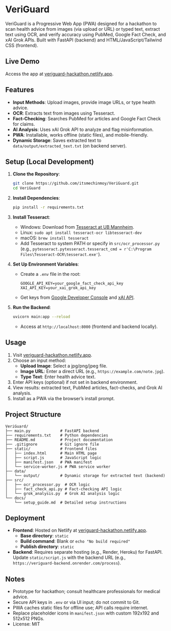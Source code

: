 # VeriGuard

VeriGuard is a Progressive Web App (PWA) designed for a hackathon to scan health advice from images (via upload or URL) or typed text, extract text using OCR, and verify accuracy using PubMed, Google Fact Check, and xAI Grok APIs. Built with FastAPI (backend) and HTML/JavaScript/Tailwind CSS (frontend).

## Live Demo

Access the app at [veriguard-hackathon.netlify.app](https://veriguard-hackathon.netlify.app).

## Features

- **Input Methods**: Upload images, provide image URLs, or type health advice.
- **OCR**: Extracts text from images using Tesseract.
- **Fact-Checking**: Searches PubMed for articles and Google Fact Check for claims.
- **AI Analysis**: Uses xAI Grok API to analyze and flag misinformation.
- **PWA**: Installable, works offline (static files), and mobile-friendly.
- **Dynamic Storage**: Saves extracted text to `data/output/extracted_text.txt` (on backend server).

## Setup (Local Development)

1. **Clone the Repository**:

   ```bash
   git clone https://github.com/itsmechinmoy/VeriGuard.git
   cd VeriGuard
   ```

2. **Install Dependencies**:

   ```bash
   pip install -r requirements.txt
   ```

3. **Install Tesseract**:

   - Windows: Download from [Tesseract at UB Mannheim](https://github.com/UB-Mannheim/tesseract/wiki).
   - Linux: `sudo apt install tesseract-ocr libtesseract-dev`
   - macOS: `brew install tesseract`
   - Add Tesseract to system PATH or specify in `src/ocr_processor.py` (e.g., `pytesseract.pytesseract.tesseract_cmd = r'C:\Program Files\Tesseract-OCR\tesseract.exe'`).

4. **Set Up Environment Variables**:

   - Create a `.env` file in the root:
     ```plaintext
     GOOGLE_API_KEY=your_google_fact_check_api_key
     XAI_API_KEY=your_xai_grok_api_key
     ```
   - Get keys from [Google Developer Console](https://console.developers.google.com/) and [xAI API](https://x.ai/api).

5. **Run the Backend**:
   ```bash
   uvicorn main:app --reload
   ```
   - Access at `http://localhost:8000` (frontend and backend locally).

## Usage

1. Visit [veriguard-hackathon.netlify.app](https://veriguard-hackathon.netlify.app).
2. Choose an input method:
   - **Upload Image**: Select a jpg/png/jpeg file.
   - **Image URL**: Enter a direct URL (e.g., `https://example.com/note.jpg`).
   - **Type Text**: Enter health advice text.
3. Enter API keys (optional) if not set in backend environment.
4. View results: extracted text, PubMed articles, fact-checks, and Grok AI analysis.
5. Install as a PWA via the browser’s install prompt.

## Project Structure

```
VeriGuard/
├── main.py             # FastAPI backend
├── requirements.txt    # Python dependencies
├── README.md           # Project documentation
├── .gitignore          # Git ignore file
├── static/             # Frontend files
│   ├── index.html      # Main HTML page
│   ├── script.js       # JavaScript logic
│   ├── manifest.json   # PWA manifest
│   └── service-worker.js # PWA service worker
├── data/
│   └── output/         # Dynamic storage for extracted text (backend)
├── src/
│   ├── ocr_processor.py  # OCR logic
│   ├── fact_check_api.py # Fact-checking API logic
│   └── grok_analysis.py  # Grok AI analysis logic
└── docs/
    └── setup_guide.md  # Detailed setup instructions
```

## Deployment

- **Frontend**: Hosted on Netlify at [veriguard-hackathon.netlify.app](https://veriguard-hackathon.netlify.app).
  - **Base directory**: `static`
  - **Build command**: Blank or `echo "No build required"`
  - **Publish directory**: `static`
- **Backend**: Requires separate hosting (e.g., Render, Heroku) for FastAPI. Update `static/script.js` with the backend URL (e.g., `https://veriguard-backend.onrender.com/process`).

## Notes

- Prototype for hackathon; consult healthcare professionals for medical advice.
- Secure API keys in `.env` or via UI input; do not commit to Git.
- PWA caches static files for offline use; API calls require internet.
- Replace placeholder icons in `manifest.json` with custom 192x192 and 512x512 PNGs.
- License: MIT
